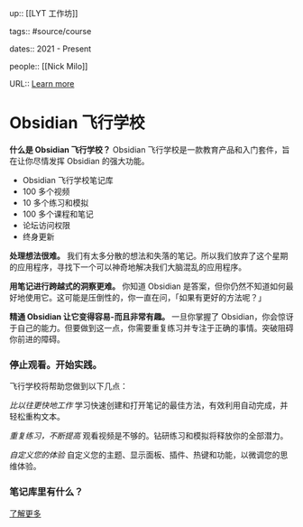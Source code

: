 up:: [[LYT 工作坊]]

tags:: #source/course

dates:: 2021 - Present

people:: [[Nick Milo]]

URL:: [Learn more](https://www.linkingyourthinking.com/obsidian-flight-school)

# Obsidian 飞行学校

**什么是 Obsidian 飞行学校？** Obsidian 飞行学校是一款教育产品和入门套件，旨在让你尽情发挥 Obsidian 的强大功能。

-   Obsidian 飞行学校笔记库
-   100 多个视频
-   10 多个练习和模拟
-   100 多个课程和笔记
-   论坛访问权限
-   终身更新

**处理想法很难。** 我们有太多分散的想法和失落的笔记。所以我们放弃了这个星期的应用程序，寻找下一个可以神奇地解决我们大脑混乱的应用程序。

**用笔记进行跨越式的洞察更难。** 你知道 Obsidian 是答案，但你仍然不知道如何最好地使用它。这可能是压倒性的，你一直在问，「如果有更好的方法呢？」

**精通 Obsidian 让它变得容易-而且非常有趣。** 一旦你掌握了 Obsidian，你会惊讶于自己的能力。但要做到这一点，你需要重复练习并专注于正确的事情。突破阻碍你前进的障碍。

### 停止观看。开始实践。

飞行学校将帮助您做到以下几点：

_比以往更快地工作_ 学习快速创建和打开笔记的最佳方法，有效利用自动完成，并轻松重构文本。

_重复练习，不断提高_ 观看视频是不够的。钻研练习和模拟将释放你的全部潜力。

_自定义您的体验_ 自定义您的主题、显示面板、插件、热键和功能，以微调您的思维体验。

### 笔记库里有什么？

[了解更多](https://www.linkingyourthinking.com/obsidian-flight-school)
